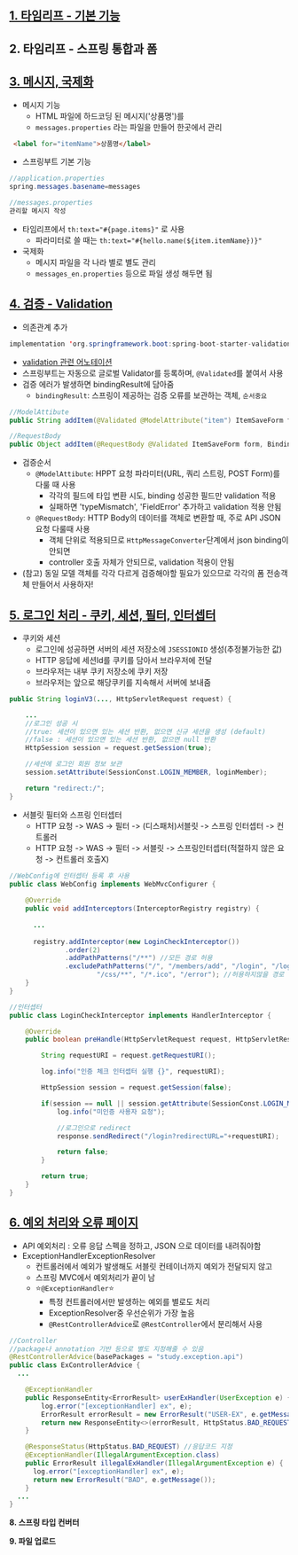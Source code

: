 ## [1. 타임리프 - 기본 기능](https://github.com/beeguriri/Selfstudy_Springboot/tree/main/mvc2/thymeleaf-basic)

## 2. 타임리프 - 스프링 통합과 폼

## [3. 메시지, 국제화](https://github.com/beeguriri/Selfstudy_Springboot/tree/main/mvc2/message)
- 메시지 기능
  - HTML 파일에 하드코딩 된 메시지('상품명')를 
  - `messages.properties` 라는 파일을 만들어 한곳에서 관리
```html
 <label for="itemName">상품명</label>
```
- 스프링부트 기본 기능
```java
//application.properties
spring.messages.basename=messages

//messages.properties 
관리할 메시지 작성
```
- 타임리프에서 `th:text="#{page.items}"` 로 사용
  - 파라미터로 쓸 때는 `th:text="#{hello.name(${item.itemName})}"`
- 국제화
  - 메시지 파일을 각 나라 별로 별도 관리
  - `messages_en.properties` 등으로 파일 생성 해두면 됨

## [4. 검증 - Validation](https://github.com/beeguriri/Selfstudy_Springboot/tree/main/mvc2/validation)
- 의존관계 추가
```java
implementation 'org.springframework.boot:spring-boot-starter-validation'
```
- [validation 관련 어노테이션](https://docs.jboss.org/hibernate/validator/6.2/reference/en-US/html_single/#validator-defineconstraints-spec)
- 스프링부트는 자동으로 글로벌 Validator를 등록하며, `@Validated`를 붙여서 사용
- 검증 에러가 발생하면 bindingResult에 담아줌
  - `bindingResult`: 스프링이 제공하는 검증 오류를 보관하는 객체, `순서중요`
```java
//ModelAttibute
public String addItem(@Validated @ModelAttribute("item") ItemSaveForm form, BindingResult bindingResult, ...

//RequestBody
public Object addItem(@RequestBody @Validated ItemSaveForm form, BindingResult bindingResult){ ...
```
- 검증순서
  - `@ModelAttibute`: HPPT 요청 파라미터(URL, 쿼리 스트링, POST Form)를 다룰 때 사용
    - 각각의 필드에 타입 변환 시도, binding 성공한 필드만 validation 적용
    - 실패하면 'typeMismatch', 'FieldError' 추가하고 validation 적용 안됨
  - `@RequestBody`: HTTP Body의 데이터를 객체로 변환할 때, 주로 API JSON 요청 다룰때 사용
    - 객체 단위로 적용되므로 `HttpMessageConverter`단계에서 json binding이 안되면 
    - controller 호출 자체가 안되므로, validation 적용이 안됨
- (참고) 동일 모델 객체를 각각 다르게 검증해야할 필요가 있으므로 각각의 폼 전송객체 만들어서 사용하자!

## [5. 로그인 처리 - 쿠키, 세션, 필터, 인터셉터](https://github.com/beeguriri/Selfstudy_Springboot/tree/main/mvc2/login)
- 쿠키와 세션
  - 로그인에 성공하면 서버의 세션 저장소에 `JSESSIONID` 생성(추정불가능한 값)
  - HTTP 응답에 세션Id를 쿠키를 담아서 브라우저에 전달
  - 브라우저는 내부 쿠키 저장소에 쿠키 저장
  - 브라우저는 앞으로 해당쿠키를 지속해서 서버에 보내줌
```java
public String loginV3(..., HttpServletRequest request) {

    ...
    //로그인 성공 시
    //true: 세션이 있으면 있는 세션 반환, 없으면 신규 세션을 생성 (default)
    //false : 세션이 있으면 있는 세션 반환, 없으면 null 반환
    HttpSession session = request.getSession(true);

    //세션에 로그인 회원 정보 보관
    session.setAttribute(SessionConst.LOGIN_MEMBER, loginMember);

    return "redirect:/";
}
```
- 서블릿 필터와 스프링 인터셉터
  - HTTP 요청 -> WAS -> 필터 -> (디스패처)서블릿 -> 스프링 인터셉터 -> 컨트롤러
  - HTTP 요청 -> WAS -> 필터 -> 서블릿 -> 스프링인터셉터(적절하지 않은 요청 -> 컨트롤러 호출X)
```java
//WebConfig에 인터셉터 등록 후 사용
public class WebConfig implements WebMvcConfigurer {
    
    @Override
    public void addInterceptors(InterceptorRegistry registry) {
      
      ...
      
      registry.addInterceptor(new LoginCheckInterceptor())
              .order(2)
              .addPathPatterns("/**") //모든 경로 허용
              .excludePathPatterns("/", "/members/add", "/login", "/logout",
                      "/css/**", "/*.ico", "/error"); //허용하지않을 경로
    }
}

//인터셉터
public class LoginCheckInterceptor implements HandlerInterceptor {

    @Override
    public boolean preHandle(HttpServletRequest request, HttpServletResponse response, Object handler) throws Exception {

        String requestURI = request.getRequestURI();

        log.info("인증 체크 인터셉터 실행 {}", requestURI);

        HttpSession session = request.getSession(false);

        if(session == null || session.getAttribute(SessionConst.LOGIN_MEMBER)==null) {
            log.info("미인증 사용자 요청");

            //로그인으로 redirect
            response.sendRedirect("/login?redirectURL="+requestURI);

            return false;
        }

        return true;
    }
}
```

## [6. 예외 처리와 오류 페이지](https://github.com/beeguriri/Selfstudy_Springboot/tree/main/mvc2/exception)
- API 예외처리 : 오류 응답 스펙을 정하고, JSON 으로 데이터를 내려줘야함
- ExceptionHandlerExceptionResolver
  - 컨트롤러에서 예외가 발생해도 서블릿 컨테이너까지 예외가 전달되지 않고
  - 스프링 MVC에서 예외처리가 끝이 남
  - ⭐`@ExceptionHandler`⭐
    - 특정 컨트롤러에서만 발생하는 예외를 별로도 처리
    - ExceptionResolver중 우선순위가 가장 높음
    - `@RestControllerAdvice`로 `@RestController`에서 분리해서 사용
```java
//Controller
//package나 annotation 기반 등으로 별도 지정해줄 수 있음
@RestControllerAdvice(basePackages = "study.exception.api")
public class ExControllerAdvice {
  ...

    @ExceptionHandler
    public ResponseEntity<ErrorResult> userExHandler(UserException e) {
        log.error("[exceptionHandler] ex", e);
        ErrorResult errorResult = new ErrorResult("USER-EX", e.getMessage());
        return new ResponseEntity<>(errorResult, HttpStatus.BAD_REQUEST);
    }

    @ResponseStatus(HttpStatus.BAD_REQUEST) //응답코드 지정
    @ExceptionHandler(IllegalArgumentException.class)
    public ErrorResult illegalExHandler(IllegalArgumentException e) {
      log.error("[exceptionHandler] ex", e);
      return new ErrorResult("BAD", e.getMessage());
    }
  ...
}
```

**8. 스프링 타입 컨버터**

**9. 파일 업로드**
